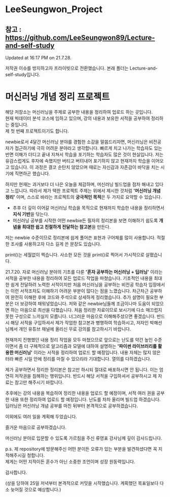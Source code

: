 # LeeSeungwon_Project


## 참고 :  https://github.com/LeeSeungwon89/Lecture-and-self-study


Updated at 16:17 PM on 21.7.28.

저작권 이슈를 방지하고자 프라이빗으로 전환했습니다. 본래 폴더는 Lecture-and-self-study입니다.

# 머신러닝 개념 정리 프로젝트

해당 저장소는 머신러닝을 주제로 공부한 내용을 정리하여 업로드 하는 곳입니다.   
현재 빅데이터 분석 코스에 임하고 있으며, 강의 내용과 보유한 서적을 공부하여 정리하는 중입니다.   
제 첫 번째 프로젝트이기도 합니다.

newbie로서 4달간 머신러닝 분야를 경험한 소감을 말씀드리자면, 머신러닝은 비전공자가 접근하기에 극히 어려운 분야라고 생각합니다. 빠르게 치고 나가는 학습자도 있는 반면 이해가 더디고 끝내 지쳐서 학습을 포기하는 학습자도 많은 것이 현실입니다. 저는 유감스럽게도 후자에 속했지만 버티고 버텨내어 포기하지 않고 현재까지 학습을 이어오고 있습니다. 이 과정은 결코 순탄치 않았으며 때로는 자신감과 자존감이 바닥을 치는 시기에 직면하곤 했습니다.   

하지만 현재는 과거보다 더 나은 오늘을 체감하며, 머신러닝 빌드업을 점차 해내고 있다고 느낍니다. 따라서 제가 택한 프로젝트 주제는 위에서 제시한 것처럼 **'머신러닝 개념 정리'** 이며, 스스로 바라는 프로젝트의 **궁극적인 목적**은 두 가지로 요약할 수 있습니다.   

- 추후 더 깊이 이어갈 머신러닝 학습을 목적으로 현재까지 학습한 내용을 정리하면서 **지식 기반**을 닦는다.   
- 머신러닝 공부를 시작한 어떤 newbie든 필자의 정리본을 보면 이해하기 쉽도록 **개념을 최대한 쉽고 친절하게 전달하는 참고본**을 만든다.   

저는 newbie 수준이므로 정리본에 쉽게 풀어쓴 표현과 구어체를 많이 사용합니다. 적절한 조사를 사용하고자 다소 길게 쓴 문장도 있습니다.   

print()는 세월없이 찍습니다. 사소한 모든 것을 print()로 찍어서 가시적으로 살폈습니다.   

21.7.20. 자로 머신러닝 분야의 기초를 다룬 **'혼자 공부하는 머신러닝 + 딥러닝'** 이라는 서적을 공부한 내용을 정리하여 모든 업로드 작업을 마쳤습니다. 기초적인 내용을 최대한 쉽게 전달하려 노력한 서적이지만 처음 머신러닝을 공부하는 비전공 학습자 입장에서는 이런 서적조차도 이해하기 어려운 부분이 많다는 점을 느꼈습니다. 차근차근 공부하여 완전히 이해한 후에 코드와 주석으로 상세하게 정리했습니다. 추가 설명이 필요한 부분은 더 보강하여 채워넣었습니다. 저와 같은 newbie님들께 조금이나마 도움이 되었으면 하는 마음으로 최선을 다했습니다. 처음 정리한 자료이므로 보시기에 다소 매끄럽지 못한 구성으로 느끼실지 모릅니다. 너그러운 마음으로 이해해주셨으면 좋겠습니다. 반드시 해당 서적을 구입하셔서 제가 작업한 참고본과 병행하여 학습하시고, 저자인 박해선님께서 개인 유튜브 채널에 올리신 무료 강의를 참고하시기 바랍니다.

현재까지 진행했던 내용 정리 작업을 모두 마쳤으므로 앞으로는 난도를 약간 높인 수준이면서 좀 더 구체적으로 알고리즘과 모델에 대하여 설명하는 **'파이썬 라이브러리를 활용한 머신러닝'** 이라는 서적을 정리하여 업로드 할 예정입니다. 내용 자체는 많지 않은 터라 빠른 시일 안에 정리를 마칠 수 있으리라 기대합니다. 열의를 다하겠습니다.

제가 공부하면서 정리한 정리본은 참고만 하시되 절대로 배포하시면 안 됩니다. 이는 엄연히 저작권을 침해하는 행위입니다. 반드시 해당 서적을 구입하셔서 공부하시고 제 자료는 참고만 해주시기 바랍니다.

추후에는 강의 내용을 복습하여 정리한 내용을 업로드 할 예정이며, 서적 여러 권을 공부한 내용 또한 정리하여 업로드 할 예정입니다. 난도를 차차 올리며 빌드업 하겠습니다. 딥러닝은 머신러닝 개념 공부를 마친 뒤부터 본격적으로 공부하겠습니다. 

이외에도 여러 일을 계획해 두었습니다.

즐거운 마음으로 공부하겠습니다.

머신러닝 분야로 입문할 수 있도록 가르침을 주신 류영표 강사님께 깊이 감사드립니다.

p.s. 제 repository에 방문해주신 어떤 분이든 오류가 있는 부분을 발견하셨다면 꼭 지적해주시길 청합니다.   
제게는 어떤 지적이든 훈수가 아닌 소중한 조언이며 성장 원동력입니다.

감사합니다.

(상을 당하여 25일 저녁부터 본격적으로 커밋을 시작했습니다. 계획했던 목표일보다 다소 늦어질 것으로 예상합니다.)
